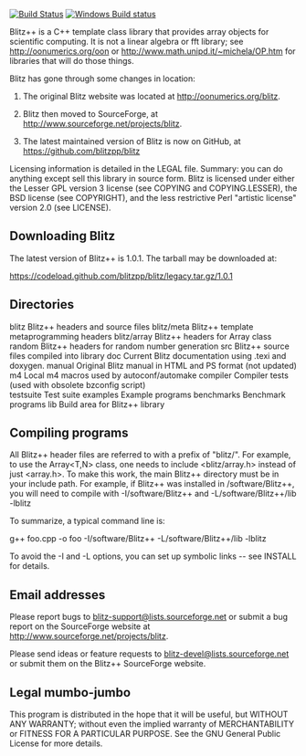 [![Build Status](https://travis-ci.org/blitzpp/blitz.svg?branch=master)](https://travis-ci.org/blitzpp/blitz)
[![Windows Build status](http://ci.appveyor.com/api/projects/status/github/blitzpp/blitz?branch=master&svg=true)](https://ci.appveyor.com/project/blitzpp/blitz/branch/master)

Blitz++ is a C++ template class library that provides array objects
for scientific computing.  It is not a linear algebra or fft library;
see http://oonumerics.org/oon or http://www.math.unipd.it/~michela/OP.htm
for libraries that will do those things.

Blitz has gone through some changes in location:

 1. The original Blitz website was located at http://oonumerics.org/blitz.  

 2. Blitz then moved to SourceForge, at http://www.sourceforge.net/projects/blitz.

 3. The latest maintained version of Blitz is now on GitHub, at  https://github.com/blitzpp/blitz

Licensing information is detailed in the LEGAL file.
Summary: you can do anything except sell this library in source
form.  Blitz is licensed under either the Lesser GPL version 3 license
(see COPYING and COPYING.LESSER), the BSD license (see COPYRIGHT), and
the less restrictive Perl "artistic license" version 2.0 (see LICENSE).


Downloading Blitz
-----------------

The latest version of Blitz++ is 1.0.1.  The tarball may be downloaded
at:

   https://codeload.github.com/blitzpp/blitz/legacy.tar.gz/1.0.1


Directories
-----------

blitz         Blitz++ headers and source files
blitz/meta    Blitz++ template metaprogramming headers
blitz/array   Blitz++ headers for Array class
random        Blitz++ headers for random number generation
src           Blitz++ source files compiled into library
doc           Current Blitz documentation using .texi and doxygen.
manual        Original Blitz manual in HTML and PS format (not updated)
m4            Local m4 macros used by autoconf/automake
compiler      Compiler tests (used with obsolete bzconfig script)  
testsuite     Test suite 
examples      Example programs 
benchmarks    Benchmark programs 
lib           Build area for Blitz++ library


Compiling programs
------------------

All Blitz++ header files are referred to with a prefix of "blitz/".
For example, to use the Array<T,N> class, one needs to include
<blitz/array.h> instead of just <array.h>.
To make this work, the main Blitz++ directory must be in
your include path.  For example, if Blitz++ was installed
in /software/Blitz++, you will need to compile with
-I/software/Blitz++ and -L/software/Blitz++/lib -lblitz

To summarize, a typical command line is:

g++ foo.cpp -o foo -I/software/Blitz++ -L/software/Blitz++/lib -lblitz

To avoid the -I and -L options, you can set up symbolic links -- see
INSTALL for details.

Email addresses
---------------

Please report bugs to <blitz-support@lists.sourceforge.net> 
or submit a bug report on the SourceForge website at 
http://www.sourceforge.net/projects/blitz.

Please send ideas or feature requests to <blitz-devel@lists.sourceforge.net>
or submit them on the Blitz++ SourceForge website.


Legal mumbo-jumbo
-----------------

This program is distributed in the hope that it will be useful,
but WITHOUT ANY WARRANTY; without even the implied warranty of
MERCHANTABILITY or FITNESS FOR A PARTICULAR PURPOSE.  See the
GNU General Public License for more details.

